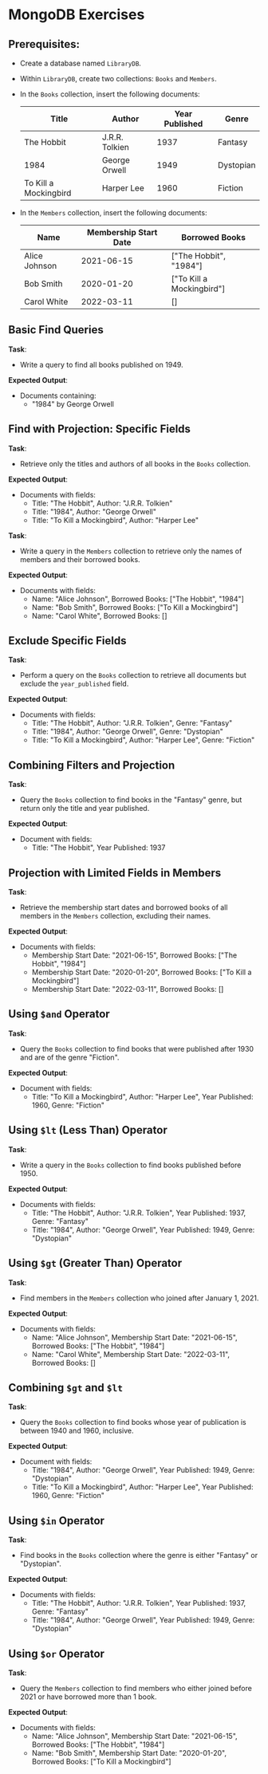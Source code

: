 # MongoDB Exercises

## Prerequisites:
- Create a database named `LibraryDB`.
- Within `LibraryDB`, create two collections: `Books` and `Members`.
- In the `Books` collection, insert the following documents:

  | Title                   | Author           | Year Published | Genre     |
  |-------------------------|------------------|----------------|-----------|
  | The Hobbit              | J.R.R. Tolkien   | 1937           | Fantasy   |
  | 1984                    | George Orwell    | 1949           | Dystopian |
  | To Kill a Mockingbird   | Harper Lee       | 1960           | Fiction   |

- In the `Members` collection, insert the following documents:

  | Name          | Membership Start Date | Borrowed Books                |
  |---------------|-----------------------|-------------------------------|
  | Alice Johnson | 2021-06-15            | ["The Hobbit", "1984"]        |
  | Bob Smith     | 2020-01-20            | ["To Kill a Mockingbird"]     |
  | Carol White   | 2022-03-11            | []                            |

## Basic Find Queries

**Task**:
- Write a query to find all books published on 1949.

**Expected Output**:
- Documents containing:
  - "1984" by George Orwell

## Find with Projection: Specific Fields

**Task**:
- Retrieve only the titles and authors of all books in the `Books` collection.

**Expected Output**:
- Documents with fields:
  - Title: "The Hobbit", Author: "J.R.R. Tolkien"
  - Title: "1984", Author: "George Orwell"
  - Title: "To Kill a Mockingbird", Author: "Harper Lee"

**Task**:
- Write a query in the `Members` collection to retrieve only the names of members and their borrowed books.

**Expected Output**:
- Documents with fields:
  - Name: "Alice Johnson", Borrowed Books: ["The Hobbit", "1984"]
  - Name: "Bob Smith", Borrowed Books: ["To Kill a Mockingbird"]
  - Name: "Carol White", Borrowed Books: []

## Exclude Specific Fields

**Task**:
- Perform a query on the `Books` collection to retrieve all documents but exclude the `year_published` field.

**Expected Output**:
- Documents with fields:
  - Title: "The Hobbit", Author: "J.R.R. Tolkien", Genre: "Fantasy"
  - Title: "1984", Author: "George Orwell", Genre: "Dystopian"
  - Title: "To Kill a Mockingbird", Author: "Harper Lee", Genre: "Fiction"

## Combining Filters and Projection

**Task**:
- Query the `Books` collection to find books in the "Fantasy" genre, but return only the title and year published.

**Expected Output**:
- Document with fields:
  - Title: "The Hobbit", Year Published: 1937

## Projection with Limited Fields in Members

**Task**:
- Retrieve the membership start dates and borrowed books of all members in the `Members` collection, excluding their names.

**Expected Output**:
- Documents with fields:
  - Membership Start Date: "2021-06-15", Borrowed Books: ["The Hobbit", "1984"]
  - Membership Start Date: "2020-01-20", Borrowed Books: ["To Kill a Mockingbird"]
  - Membership Start Date: "2022-03-11", Borrowed Books: []


## Using `$and` Operator

**Task**:
- Query the `Books` collection to find books that were published after 1930 and are of the genre "Fiction".

**Expected Output**:
- Document with fields:
  - Title: "To Kill a Mockingbird", Author: "Harper Lee", Year Published: 1960, Genre: "Fiction"

## Using `$lt` (Less Than) Operator

**Task**:
- Write a query in the `Books` collection to find books published before 1950.

**Expected Output**:
- Documents with fields:
  - Title: "The Hobbit", Author: "J.R.R. Tolkien", Year Published: 1937, Genre: "Fantasy"
  - Title: "1984", Author: "George Orwell", Year Published: 1949, Genre: "Dystopian"

## Using `$gt` (Greater Than) Operator

**Task**:
- Find members in the `Members` collection who joined after January 1, 2021.

**Expected Output**:
- Documents with fields:
  - Name: "Alice Johnson", Membership Start Date: "2021-06-15", Borrowed Books: ["The Hobbit", "1984"]
  - Name: "Carol White", Membership Start Date: "2022-03-11", Borrowed Books: []

## Combining `$gt` and `$lt`

**Task**:
- Query the `Books` collection to find books whose year of publication is between 1940 and 1960, inclusive.

**Expected Output**:
- Document with fields:
  - Title: "1984", Author: "George Orwell", Year Published: 1949, Genre: "Dystopian"
  - Title: "To Kill a Mockingbird", Author: "Harper Lee", Year Published: 1960, Genre: "Fiction"

## Using `$in` Operator

**Task**:
- Find books in the `Books` collection where the genre is either "Fantasy" or "Dystopian".

**Expected Output**:
- Documents with fields:
  - Title: "The Hobbit", Author: "J.R.R. Tolkien", Year Published: 1937, Genre: "Fantasy"
  - Title: "1984", Author: "George Orwell", Year Published: 1949, Genre: "Dystopian"

## Using `$or` Operator

**Task**:
- Query the `Members` collection to find members who either joined before 2021 or have borrowed more than 1 book.

**Expected Output**:
- Documents with fields:
  - Name: "Alice Johnson", Membership Start Date: "2021-06-15", Borrowed Books: ["The Hobbit", "1984"]
  - Name: "Bob Smith", Membership Start Date: "2020-01-20", Borrowed Books: ["To Kill a Mockingbird"]
